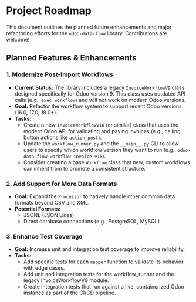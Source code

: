 # Project Roadmap

This document outlines the planned future enhancements and major refactoring efforts for the `odoo-data-flow` library. Contributions are welcome!

## Planned Features & Enhancements

### 1. Modernize Post-Import Workflows

* **Current Status:** The library includes a legacy `InvoiceWorkflowV9` class designed specifically for Odoo version 9. This class uses outdated API calls (e.g., `exec_workflow`) and will not work on modern Odoo versions.
* **Goal:** Refactor the workflow system to support recent Odoo versions (16.0, 17.0, 18.0+).
* **Tasks:**
    * Create a new `InvoiceWorkflowV18` (or similar) class that uses the modern Odoo API for validating and paying invoices (e.g., calling button actions like `action_post`).
    * Update the `workflow_runner.py` and the `__main__.py` CLI to allow users to specify which workflow version they want to run (e.g., `odoo-data-flow workflow invoice-v18`).
    * Consider creating a base `Workflow` class that new, custom workflows can inherit from to promote a consistent structure.

### 2. Add Support for More Data Formats

* **Goal:** Expand the `Processor` to natively handle other common data formats beyond CSV and XML.
* **Potential Formats:**
    * JSONL (JSON Lines)
    * Direct database connections (e.g., PostgreSQL, MySQL)

### 3. Enhance Test Coverage

* **Goal:** Increase unit and integration test coverage to improve reliability.
* **Tasks:**
    * Add specific tests for each `mapper` function to validate its behavior with edge cases.
    * Add unit and integration tests for the workflow_runner and the legacy InvoiceWorkflowV9 module.
    * Create integration tests that run against a live, containerized Odoo instance as part of the CI/CD pipeline.
